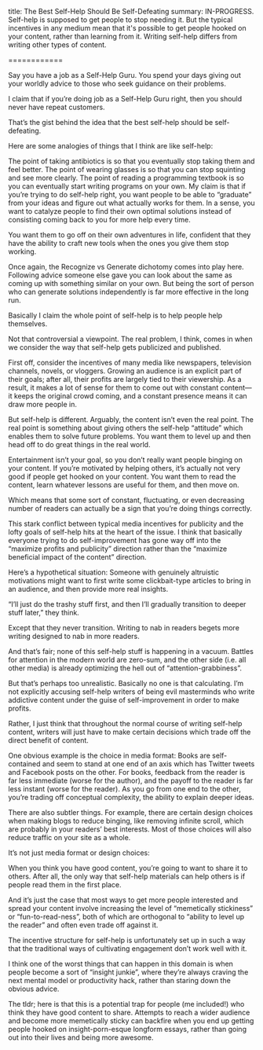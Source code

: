 title: The Best Self-Help Should Be Self-Defeating
summary: IN-PROGRESS. Self-help is supposed to get people to stop needing it. But the typical incentives in any medium mean that it's possible to get people hooked on your content, rather than learning from it. Writing self-help differs from writing other types of content.

============

Say you have a job as a Self-Help Guru. You spend your days giving out your worldly advice to those who seek guidance on their problems.

I claim that if you’re doing job as a Self-Help Guru right, then you should never have repeat customers.

That’s the gist behind the idea that the best self-help should be self-defeating.

Here are some analogies of things that I think are like self-help:

The point of taking antibiotics is so that you eventually stop taking them and feel better.
The point of wearing glasses is so that you can stop squinting and see more clearly.
The point of reading a programming textbook is so you can eventually start writing programs on your own.
My claim is that if you’re trying to do self-help right, you want people to be able to “graduate” from your ideas and figure out what actually works for them. In a sense, you want to catalyze people to find their own optimal solutions instead of consisting coming back to you for more help every time.

You want them to go off on their own adventures in life, confident that they have the ability to craft new tools when the ones you give them stop working.

Once again, the Recognize vs Generate dichotomy comes into play here. Following advice someone else gave you can look about the same as coming up with something similar on your own. But being the sort of person who can generate solutions independently is far more effective in the long run.

Basically I claim the whole point of self-help is to help people help themselves.

Not that controversial a viewpoint. The real problem, I think, comes in when we consider the way that self-help gets publicized and published.

First off, consider the incentives of many media like newspapers, television channels, novels, or vloggers. Growing an audience is an explicit part of their goals; after all, their profits are largely tied to their viewership. As a result, it makes a lot of sense for them to come out with constant content—it keeps the original crowd coming, and a constant presence means it can draw more people in.

But self-help is different. Arguably, the content isn’t even the real point. The real point is something about giving others the self-help “attitude” which enables them to solve future problems. You want them to level up and then head off to do great things in the real world.

Entertainment isn’t your goal, so you don’t really want people binging on your content. If you’re motivated by helping others, it’s actually not very good if people get hooked on your content. You want them to read the content, learn whatever lessons are useful for them, and then move on.

Which means that some sort of constant, fluctuating, or even decreasing number of readers can actually be a sign that you’re doing things correctly.

This stark conflict between typical media incentives for publicity and the lofty goals of self-help hits at the heart of the issue. I think that basically everyone trying to do self-improvement has gone way off into the “maximize profits and publicity” direction rather than the “maximize beneficial impact of the content” direction.

Here’s a hypothetical situation: Someone with genuinely altruistic motivations might want to first write some clickbait-type articles to bring in an audience, and then provide more real insights.

“I’ll just do the trashy stuff first, and then I’ll gradually transition to deeper stuff later,” they think.

Except that they never transition. Writing to nab in readers begets more writing designed to nab in more readers.

And that’s fair; none of this self-help stuff is happening in a vacuum. Battles for attention in the modern world are zero-sum, and the other side (i.e. all other media) is already optimizing the hell out of “attention-grabbiness”.

But that’s perhaps too unrealistic. Basically no one is that calculating. I’m not explicitly accusing self-help writers of being evil masterminds who write addictive content under the guise of self-improvement in order to make profits.

Rather, I just think that throughout the normal course of writing self-help content, writers will just have to make certain decisions which trade off the direct benefit of content.

One obvious example is the choice in media format: Books are self-contained and seem to stand at one end of an axis which has Twitter tweets and Facebook posts on the other. For books, feedback from the reader is far less immediate (worse for the author), and the payoff to the reader is far less instant (worse for the reader). As you go from one end to the other, you’re trading off conceptual complexity, the ability to explain deeper ideas.

There are also subtler things. For example, there are certain design choices when making blogs to reduce binging, like removing infinite scroll, which are probably in your readers’ best interests. Most of those choices will also reduce traffic on your site as a whole.

It’s not just media format or design choices:

When you think you have good content, you’re going to want to share it to others. After all, the only way that self-help materials can help others is if people read them in the first place.

And it’s just the case that most ways to get more people interested and spread your content involve increasing the level of “memetically stickiness” or “fun-to-read-ness”, both of which are orthogonal to “ability to level up the reader” and often even trade off against it.

The incentive structure for self-help is unfortunately set up in such a way that the traditional ways of cultivating engagement don’t work well with it.

I think one of the worst things that can happen in this domain is when people become a sort of “insight junkie”, where they’re always craving the next mental model or productivity hack, rather than staring down the obvious advice.

The tldr; here is that this is a potential trap for people (me included!) who think they have good content to share. Attempts to reach a wider audience and become more memetically sticky can backfire when you end up getting people hooked on insight-porn-esque longform essays, rather than going out into their lives and being more awesome.